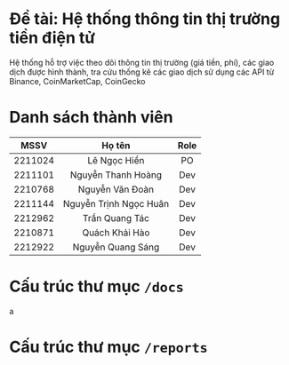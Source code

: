 # Đề tài: Hệ thống thông tin thị trường tiền điện tử
Hệ thống hỗ trợ việc theo dõi thông tin thị trường (giá tiền, phí), các giao dịch được hình thành, tra cứu thống kê các giao dịch sử dụng các API từ Binance, CoinMarketCap, CoinGecko 
# Danh sách thành viên
|    MSSV   |         Họ tên         |  Role  |
|:---------:|:----------------------:|:------:|
|  2211024  |      Lê Ngọc Hiền      | PO     |
|  2211101  |   Nguyễn Thanh Hoàng   | Dev    |
|  2210768  |    Nguyễn Văn Đoàn     | Dev    |
|  2211144  | Nguyễn Trịnh Ngọc Huân | Dev    |
|  2212962  |     Trần Quang Tác     | Dev    |
|  2210871  |     Quách Khải Hào     | Dev    |
|  2212922  |    Nguyễn Quang Sáng   | Dev    |
# Cấu trúc thư mục `/docs`

a
# Cấu trúc thư mục `/reports`
